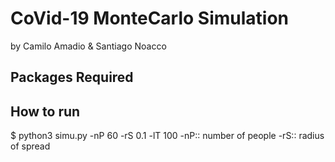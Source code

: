 # CoVid-19 MonteCarlo Simulation

by Camilo Amadio & Santiago Noacco

## Packages Required


## How to run
$ python3 simu.py -nP 60 -rS 0.1 -lT 100
-nP:: number of people
-rS:: radius of spread



